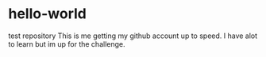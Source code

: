 # hello-world
test repository
This is me getting my github account up to speed.  I have alot to learn but im up for the challenge.
